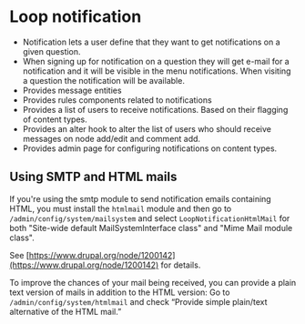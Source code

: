 # Loop notification

* Notification lets a user define that they want to get notifications
  on a given question.
* When signing up for notification on a question they will get e-mail
  for a notification and it will be visible in the menu notifications.
  When visiting a question the notification will be available.
* Provides message entities
* Provides rules components related to notifications
* Provides a list of users to receive notifications. Based on their
  flagging of content types.
* Provides an alter hook to alter the list of users who should receive
  messages on node add/edit and comment add.
* Provides admin page for configuring notifications on content types.

## Using SMTP and HTML mails

If you're using the smtp module to send notification emails containing HTML, you
must install the `htmlmail` module and then go to
`/admin/config/system/mailsystem` and select `LoopNotificationHtmlMail` for both
"Site-wide default MailSystemInterface class" and "Mime Mail module class".

See [https://www.drupal.org/node/1200142](https://www.drupal.org/node/1200142)
for details.

To improve the chances of your mail being received, you can provide a plain text
version of mails in addition to the HTML version: Go to
`/admin/config/system/htmlmail` and check “Provide simple plain/text alternative
of the HTML mail.”
